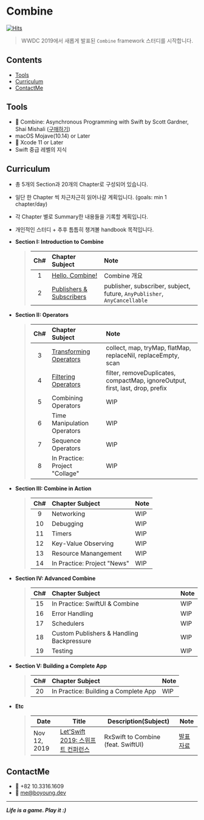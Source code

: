 # Combine
[![Hits](https://hits.seeyoufarm.com/api/count/incr/badge.svg?url=https%3A%2F%2Fgithub.com%2Fgjbae1212%2Fhit-counter)](https://github.com/fimuxd/Combine)
> WWDC 2019에서 새롭게 발표된 `Combine` framework 스터디를 시작합니다.

## Contents
* [Tools](https://github.com/fimuxd/Combine#tools)
* [Curriculum](https://github.com/fimuxd/Combine#curriculum)
* [ContactMe](https://github.com/fimuxd/Combine#ContactMe)

## Tools
* 📘 Combine: Asynchronous Programming with Swift by Scott Gardner, Shai Mishali ([구매하기](https://store.raywenderlich.com/products/combine-asynchronous-programming-with-swift))
* macOS Mojave(10.14) or Later
* 🔨 Xcode 11 or Later
* Swift 중급 레벨의 지식

## Curriculum

* 총 5개의 Section과 20개의 Chapter로 구성되어 있습니다.

* 일단 한 Chapter 씩 차근차근히 읽어나갈 계획입니다. (goals: min 1 chapter/day)

* 각 Chapter 별로 Summary한 내용들을 기록할 계획입니다.

* 개인적인 스터디 + 추후 틈틈히 챙겨볼 handbook 목적입니다.

* **Section I: Introduction to Combine**
  > | Ch# | Chapter Subject | Note |
  > |:---:| :--- | :--- |
  > |1| [Hello, Combine!](https://github.com/fimuxd/Combine/blob/master/Lectures/01_Hello%2C%20Combine!/Ch.1%20Hello%2C%20Combine!.md) | Combine 개요 |
  > |2| [Publishers & Subscribers](https://github.com/fimuxd/Combine/blob/master/Lectures/02_Publishers%20%26%20Subscribers/Ch.2%20Publishers%20%26%20Subscribers.md) | publisher, subscriber, subject, future, `AnyPublisher`, `AnyCancellable` |
  
* **Section II: Operators**
  > | Ch# | Chapter Subject | Note |
  > |:---:| :--- | :--- |
  > |3| [Transforming Operators](https://github.com/fimuxd/Combine/blob/master/Lectures/03_Transforming%20Operators/Ch.3%20Transforming%20Operators.md) | collect, map, tryMap, flatMap, replaceNil, replaceEmpty, scan |
  > |4| [Filtering Operators](https://github.com/fimuxd/Combine/blob/master/Lectures/04_Filtering%20Operators/Ch.4%20Filtering%20Operators.md) | filter, removeDuplicates, compactMap, ignoreOutput, first, last, drop, prefix |
  > |5| Combining Operators | WIP |
  > |6| Time Manipulation Operators | WIP |
  > |7| Sequence Operators | WIP |
  > |8| In Practice: Project "Collage" | WIP |
  
* **Section III: Combine in Action**
  > | Ch# | Chapter Subject | Note |
  > |:---:| :--- | :--- |
  > |9| Networking | WIP |
  > |10| Debugging | WIP |
  > |11| Timers | WIP |
  > |12| Key-Value Observing | WIP |
  > |13| Resource Manangement | WIP |
  > |14| In Practice: Project "News" | WIP |
  
* **Section IV: Advanced Combine**
  > | Ch# | Chapter Subject | Note |
  > |:---:| :--- | :--- |
  > |15| In Practice: SwiftUI & Combine | WIP |
  > |16| Error Handling | WIP |
  > |17| Schedulers | WIP |
  > |18| Custom Publishers & Handling Backpressure | WIP |
  > |19| Testing | WIP |

* **Section V: Building a Complete App**
  > | Ch# | Chapter Subject | Note |
  > |:---:| :--- | :--- |
  > |20| In Practice: Building a Complete App | WIP |

* **Etc** 

  > | Date         | Title                                                    | Description(Subject)                                         | Note                                                         |
  > | ------------ | -------------------------------------------------------- | ------------------------------------------------------------ | ------------------------------------------------------------ |
  > | Nov 12, 2019 | [Let'Swift 2019: 스위프트 컨퍼런스](http://letswift.kr/2019/) | RxSwift to Combine (feat. SwiftUI) | [발표자료](https://www.slideshare.net/BoYoungPark11/rxswift-to-combine-192620911) |

## ContactMe
* 📱 +82 10.3316.1609
* 📧 me@boyoung.dev

***
***Life is a game. Play it :)***
